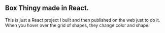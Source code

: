 ## Box Thingy made in React.

This is just a React project I built and then published on the web just to do it. When you hover over the grid of shapes, they change color and shape.
